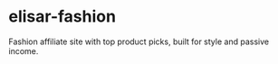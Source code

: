 # elisar-fashion
Fashion affiliate site with top product picks, built for style and passive income.
